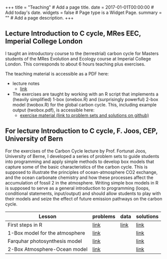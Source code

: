 +++
title = "Teaching"  # Add a page title.
date = 2017-01-01T00:00:00  # Add today's date.
widgets = false  # Page type is a Widget Page.
summary = ""  # Add a page description.
+++

## Lecture Introduction to C cycle, MRes EEC, Imperial College London

I taught an introductory course to the (terrestrial) carbon cycle for Masters students of the MRes Evolution and Ecology course at Imperial College London. This corresponds to about 6 hours teaching plus exercises.
 
The teaching material is accessible as a PDF here:

* lecture notes 
    * [link](http://bstocker.net/wp-content/uploads/2016/09/intro_to_c_cycle_teaching_EEC_MRes_oct_2015_novid.pdf)
* The exercises are taught by working with an R script that implements a (heavily simplified) 1-box (onebox.R) and (surprisingly powerful) 2-box model (twobox.R) for the global carbon cycle. This, including example output (twobox.pdf), is accessible here:
    * [exercise material (link to problem sets and solutions on github)](https://github.com/stineb/teaching/tree/master/lab_imperial)
 

## For lecture Introduction to C cycle, F. Joos, CEP, University of Bern

For the exercises of the Carbon Cycle lecture by Prof. Fortunat Joos, University of Berne, I developed a series of problem sets to guide students into programming and apply simple methods to develop box models that capture some of the basic characteristics of the carbon cycle. This is supposed to illustrate the principles of ocean-atmosphere CO2 exchange, and the ocean carbonate chemistry and how these processes affect the accumulation of fossil 2 in the atmosphere. Writing simple box models in R is supposed to serve as a general introduction to programming (loops, conditional statements, input/output) and should allow students to play with their models and seize the effect of future emission pathways on the carbon cycle.
 
| Lesson                         | problems | data       | solutions |
|------                          |----      |----        |----       | 
| First steps in R               | [link]() | [link](https://github.com/stineb/teaching/blob/master/lab_bern/co2_monthly_maunaloa.txt)   | [link](https://github.com/stineb/teaching/blob/master/lab_bern/solution_carbon_cycle_3.R) |
| 1-Box model for the atmosphere | [link]() |            | [link](https://github.com/stineb/teaching/blob/master/lab_bern/solution_carbon_cycle_4.R) |
| Farquhar photosynthesis model  | [link]() |            | [link](https://github.com/stineb/teaching/blob/master/lab_bern/farquhar_c3_photo.R) |
| 2-Box Atmosphere-Ocean model   | [link]() |            | [link](https://github.com/stineb/teaching/blob/master/lab_bern/2box.R) |